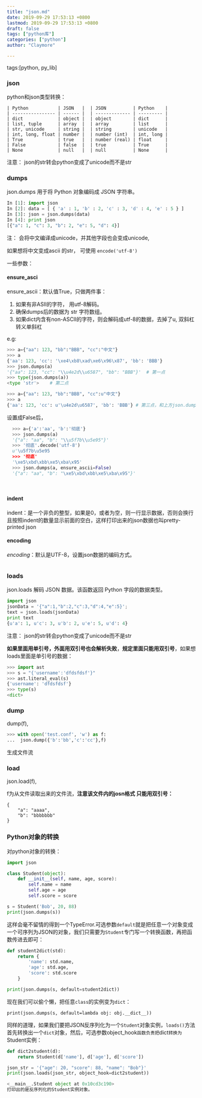 ```yaml
---
title: "json.md"
date: 2019-09-29 17:53:13 +0800
lastmod: 2019-09-29 17:53:13 +0800
draft: false
tags: ["python库"]
categories: ["python"]
author: "Claymore"

---
```

tags:[python, py_lib] 

### json

python和json类型转换：
```
| Python           | JSON   |  | JSON          | Python    |
| ---------------- | ------ |  | ------------- | --------- |
| dict             | object |  | object        | dict      |
| list, tuple      | array  |  | array         | list      |
| str, unicode     | string |  | string        | unicode   |
| int, long, float | number |  | number (int)  | int, long |
| True             | true   |  | number (real) | float     |
| False            | false  |  | true          | True      |
| None             | null   |  | null          | None      |
```

注意： json的str转会python变成了unicode而不是str

### dumps

json.dumps 用于将 Python 对象编码成 JSON 字符串。

```python
In [1]: import json
In [2]: data = [ { 'a' : 1, 'b' : 2, 'c' : 3, 'd' : 4, 'e' : 5 } ]
In [3]: json = json.dumps(data)
In [4]: print json
[{"a": 1, "c": 3, "b": 2, "e": 5, "d": 4}]
```

注： 会将中文编译成unicode，并其他字段也会变成unicode,

如果想将中文变成ascii 的str， 可使用 `encode('utf-8')`

一些参数：

#### ensure_asci

ensure_ascii：默认值True，只做两件事：

1. 如果有非ASII的字符， 用utf-8解码。
2. 确保dumps后的数据为 str 字符数组。
3. 如果dict内含有non-ASCII的字符，则会解码成utf-8的数据，去掉了u, 双斜杠转义单斜杠

e.g:

```python
>>> a={"aa": 123, "bb":"BBB", "cc":"中文"}
>>> a
{'aa': 123, 'cc': '\xe4\xb8\xad\xe6\x96\x87', 'bb': 'BBB'}
>>> json.dumps(a)
'{"aa": 123, "cc": "\\u4e2d\\u6587", "bb": "BBB"}'  # 第一点
>>> type(json.dumps(a))
<type 'str'>    # 第二点

>>> a={"aa": 123, "bb":"BBB", "cc":u"中文"}
>>> a
{'aa': 123, 'cc': u'\u4e2d\u6587', 'bb': 'BBB'} # 第三点，和上方json.dumps后的结果做比较。
```

设置成False后，

```python
  >>> a={'a':'aa', 'b':'彻底'}
  >>> json.dumps(a)
  '{"a": "aa", "b": "\\u5f7b\\u5e95"}'
  >>> '彻底'.decode('utf-8')
  u'\u5f7b\u5e95
  >>> '彻底'
  '\xe5\xbd\xbb\xe5\xba\x95'
  >>> json.dumps(a, ensure_ascii=False)
  '{"a": "aa", "b": "\xe5\xbd\xbb\xe5\xba\x95"}'
```

  ​

#### indent

indent：是一个非负的整型，如果是0，或者为空，则一行显示数据，否则会换行且按照indent的数量显示前面的空白，这样打印出来的json数据也叫pretty-printed json



#### encoding

*encoding*：默认是UTF-8，设置json数据的编码方式。

```python

```





### loads

json.loads 解码 JSON 数据。该函数返回 Python 字段的数据类型。

```python
import json
jsonData = '{"a":1,"b":2,"c":3,"d":4,"e":5}';
text = json.loads(jsonData)
print text
{u'a': 1, u'c': 3, u'b': 2, u'e': 5, u'd': 4}
```

注意： json的str转会python变成了unicode而不是str

**如果里面用单引号，外面用双引号也会解析失败**，**规定里面只能用双引号**，如果想loads里面是单引号的数据：

```python
>>> import ast
>>> s = "{'username':'dfdsfdsf'}"
>>> ast.literal_eval(s)
{'username': 'dfdsfdsf'}
>>> type(s)
<dict>
```



### dump

dump(f), 

```python
>>> with open('test.conf', 'w') as f:
...  json.dump({'b':'bb','c':'cc'},f)
```

生成文件流​



### load

json.load(f),

f为从文件读取出来的文件流，**注意该文件内的josn格式 只能用双引号：**

```
{
    "a": "aaaa",
    "b": "bbbbbbb"
}
```



### Python对象的转换

对python对象的转换： 

```python
import json

class Student(object):
    def __init__(self, name, age, score):
        self.name = name
        self.age = age
        self.score = score

s = Student('Bob', 20, 88)
print(json.dumps(s))
```

这样会毫不留情的得到一个TypeError.可选参数`default`就是把任意一个对象变成一个可序列为JSON的对象，我们只需要为`Student`专门写一个转换函数，再把函数传进去即可：

```python
def student2dict(std):
    return {
        'name': std.name,
        'age': std.age,
        'score': std.score
    }

print(json.dumps(s, default=student2dict))
```



现在我们可以偷个懒，把任意`class`的实例变为`dict`：

```
print(json.dumps(s, default=lambda obj: obj.__dict__))
```



同样的道理，如果我们要把JSON反序列化为一个`Student`对象实例，`loads()`方法首先转换出一个`dict`对象，然后，可选参数object_hook`函数负责把`dict`转换为`Student实例：

```python
def dict2student(d):
    return Student(d['name'], d['age'], d['score'])

json_str = '{"age": 20, "score": 88, "name": "Bob"}'
print(json.loads(json_str, object_hook=dict2student))

<__main__.Student object at 0x10cd3c190>
打印出的是反序列化的Student实例对象。
```


